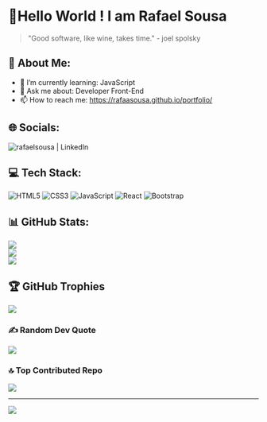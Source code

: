 # 👋Hello World ! I am Rafael Sousa 
> "Good software, like wine, takes time." - joel spolsky

## 💫 About Me:
- 🌱 I’m currently learning: JavaScript
- 💬 Ask me about: Developer Front-End
- 📫 How to reach me: https://rafaasousa.github.io/portfolio/

## 🌐 Socials:
[<img align="left" alt="rafaelsousa | LinkedIn" src="https://img.shields.io/badge/LinkedIn-0077B5?style=for-the-badge&logo=linkedin&logoColor=white" />](https://linkedin.com/in/www.linkedin.com/in/rafael-sousa-a64051155)
<br>

## 💻 Tech Stack:
![HTML5](https://img.shields.io/badge/html5-%23E34F26.svg?style=for-the-badge&logo=html5&logoColor=white) ![CSS3](https://img.shields.io/badge/css3-%231572B6.svg?style=for-the-badge&logo=css3&logoColor=white) ![JavaScript](https://img.shields.io/badge/javascript-%23323330.svg?style=for-the-badge&logo=javascript&logoColor=%23F7DF1E) ![React](https://img.shields.io/badge/react-%2320232a.svg?style=for-the-badge&logo=react&logoColor=%2361DAFB) ![Bootstrap](https://img.shields.io/badge/bootstrap-%23563D7C.svg?style=for-the-badge&logo=bootstrap&logoColor=white) 
## 📊 GitHub Stats:
![](https://github-readme-stats.vercel.app/api?username=RafaaSousa&theme=react&hide_border=false&include_all_commits=false&count_private=false)<br/>
![](https://github-readme-streak-stats.herokuapp.com/?user=RafaaSousa&theme=react&hide_border=false)<br/>
![](https://github-readme-stats.vercel.app/api/top-langs/?username=RafaaSousa&theme=react&hide_border=false&include_all_commits=false&count_private=false&layout=compact)

## 🏆 GitHub Trophies
![](https://github-profile-trophy.vercel.app/?username=RafaaSousa&theme=radical&no-frame=false&no-bg=false&margin-w=4)

### ✍️ Random Dev Quote
![](https://quotes-github-readme.vercel.app/api?type=horizontal&theme=radical)

### 🔝 Top Contributed Repo
![](https://github-contributor-stats.vercel.app/api?username=RafaaSousa&limit=5&theme=tokyonight&combine_all_yearly_contributions=true)

---
[![](https://visitcount.itsvg.in/api?id=RafaaSousa&icon=0&color=0)](https://visitcount.itsvg.in)
